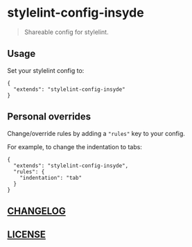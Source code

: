 # stylelint-config-insyde
> Shareable config for stylelint.

## Usage

Set your stylelint config to:
```
{
  "extends": "stylelint-config-insyde"
}
```
## Personal overrides

Change/override rules by adding a `"rules"` key to your config.

For example, to change the indentation to tabs:

```
{
  "extends": "stylelint-config-insyde",
  "rules": {
    "indentation": "tab"
  }
}
```

## [CHANGELOG](CHANGELOG.md)

## [LICENSE](LICENSE)